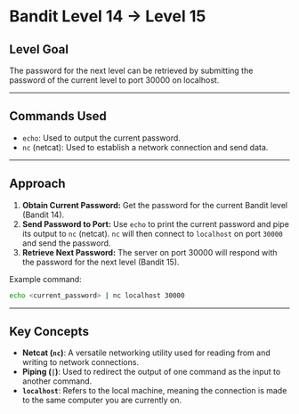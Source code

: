 # Bandit Level 14 → Level 15

## Level Goal
The password for the next level can be retrieved by submitting the password of the current level to port 30000 on localhost.

***

## Commands Used

- `echo`: Used to output the current password.
- `nc` (netcat): Used to establish a network connection and send data.

***

## Approach

1.  **Obtain Current Password:** Get the password for the current Bandit level (Bandit 14).
2.  **Send Password to Port:** Use `echo` to print the current password and pipe its output to `nc` (netcat). `nc` will then connect to `localhost` on port `30000` and send the password.
3.  **Retrieve Next Password:** The server on port 30000 will respond with the password for the next level (Bandit 15).

Example command:
```bash
echo <current_password> | nc localhost 30000
```

***

## Key Concepts

- **Netcat (`nc`)**: A versatile networking utility used for reading from and writing to network connections.
- **Piping (`|`)**: Used to redirect the output of one command as the input to another command.
- **`localhost`**: Refers to the local machine, meaning the connection is made to the same computer you are currently on.
